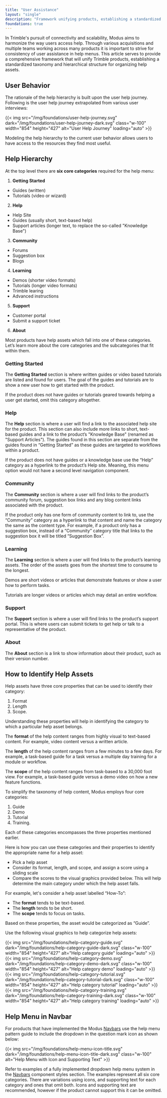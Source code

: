 ```yaml
---
title: "User Assistance"
layout: "single"
description: "Framework unifying products, establishing a standardized taxonomy, and hierarchical structure for organizing help assets."
foundations: true
---
```


In Trimble's pursuit of connectivity and scalability, Modus aims to harmonize the way users access help. Through various acquisitions and multiple teams working across many products it is important to strive for consistency of user assistance in help menus. This article serves to provide a comprehensive framework that will unify Trimble products, establishing a standardized taxonomy and hierarchical structure for organizing help assets.

## User Behavior

The rationale of the help hierarchy is built upon the user help journey. Following is the user help journey extrapolated from various user interviews:

{{< img src="/img/foundations/user-help-journey.svg" dark="/img/foundations/user-help-journey-dark.svg" class="w-100" width="854" height="427" alt="User Help Journey" loading="auto" >}}

Modeling the help hierarchy to the current user behavior allows users to have access to the resources they find most useful.

## Help Hierarchy

At the top level there are **six core categories** required for the help menu:

1. **Getting Started**

- Guides (written)
- Tutorials (video or wizard)

2. **Help**

- Help Site
- Guides (usually short, text-based help)
- Support articles (longer text, to replace the so-called "Knowledge Base")

3. **Community**

- Forums
- Suggestion box
- Blogs

4. **Learning**

- Demos (shorter video formats)
- Tutorials (longer video formats)
- Trimble learing
- Advanced instructions

5. **Support**

- Customer portal
- Submit a support ticket

6. **About**

Most products have help assets which fall into one of these categories. Let’s learn more about the core categories and the subcategories that fit within them.

### Getting Started

The **Getting Started** section is where written guides or video based tutorials are listed and found for users. The goal of the guides and tutorials are to show a new user how to get started with the product.

If the product does not have guides or tutorials geared towards helping a user get started, omit this category altogether.

### Help

The **Help** section is where a user will find a link to the associated help site for the product. This section can also include more links to short, text-based guides and a link to the product’s "Knowledge Base" (renamed as "Support Articles"). The guides found in this section are separate from the guides found in “Getting Started” as these guides are targeted to workflows within a product.

If the product does not have guides or a knowledge base use the “Help” category as a hyperlink to the product’s Help site. Meaning, this menu option would not have a second level navigation component.

### Community

The **Community** section is where a user will find links to the product’s community forum, suggestion box links and any blog content links associated with the product.

If the product only has one form of community content to link to, use the “Community” category as a hyperlink to that content and name the category the same as the content type. For example, if a product only has a suggestion box, instead of a “Community” category title that links to the suggestion box it will be titled “Suggestion Box”.

### Learning

The **Learning** section is where a user will find links to the product’s learning assets. The order of the assets goes from the shortest time to consume to the longest.

Demos are short videos or articles that demonstrate features or show a user how to perform tasks.

Tutorials are longer videos or articles which may detail an entire workflow.

### Support

The **Support** section is where a user will find links to the product’s support portal. This is where users can submit tickets to get help or talk to a representative of the product.

### About

The **About** section is a link to show information about their product, such as their version number.

## How to Identify Help Assets

Help assets have three core properties that can be used to identify their category:

1. Format
2. Length
3. Scope.

Understanding these properties will help in identifying the category to which a particular help asset belongs.

The **format** of the help content ranges from highly visual to text-based content. For example, video content versus a written article.

The **length** of the help content ranges from a few minutes to a few days. For example, a task-based guide for a task versus a multiple day training for a module or workflow.

The **scope** of the help content ranges from task-based to a 30,000 foot view. For example, a task-based guide versus a demo video on how a new feature functions.

To simplify the taxonomy of help content, Modus employs four core categories:

1. Guide
2. Demo
3. Tutorial
4. Training.

Each of these categories encompasses the three properties mentioned earlier.

Here is how you can use these categories and their properties to identify the appropriate name for a help asset:

- Pick a help asset
- Consider its format, length, and scope, and assign a score using a sliding scale
- Compare the scores to the visual graphics provided below. This will help determine the main category under which the help asset falls.

For example, let's consider a help asset labelled “How-To”:

- The **format** tends to be text-based.
- The **length** tends to be short.
- The **scope** tends to focus on tasks.

Based on these properties, the asset would be categorized as “Guide”.

Use the following visual graphics to help categorize help assets:

<div class="row">
  <div class="col-6">
    {{< img src="/img/foundations/help-category-guide.svg" dark="/img/foundations/help-category-guide-dark.svg" class="w-100" width="854" height="427" alt="Help category guide" loading="auto" >}}
  </div>
  <div class="col-6">
    {{< img src="/img/foundations/help-category-demo.svg" dark="/img/foundations/help-category-demo-dark.svg" class="w-100" width="854" height="427" alt="Help category demo" loading="auto" >}}
  </div>
    <div class="col-6">
    {{< img src="/img/foundations/help-category-tutorial.svg" dark="/img/foundations/help-category-tutorial-dark.svg" class="w-100" width="854" height="427" alt="Help category tutorial" loading="auto" >}}
  </div>
    <div class="col-6">
    {{< img src="/img/foundations/help-category-training.svg" dark="/img/foundations/help-category-training-dark.svg" class="w-100" width="854" height="427" alt="Help category training" loading="auto" >}}
  </div>
</div>

## Help Menu in Navbar

For products that have implemented the Modus [Navbars](/components/web/navbars/) use the help menu pattern guide to include the dropdown in the question mark icon as shown below:

{{< img src="/img/foundations/help-menu-icon-title.svg" dark="/img/foundations/help-menu-icon-title-dark.svg" class="w-100" alt="Help Menu with Icon and Supporting Text" >}}

Refer to examples of a fully implemented dropdown help menu system in the [Navbars](/components/web/navbars/) component styles section. The examples represent all six core categories. There are variations using icons, and supporting text for each category and ones that omit both. Icons and supporting text are recommended, however if the product cannot support this it can be omitted.
